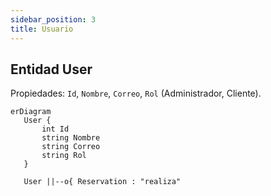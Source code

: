 ```yaml
---
sidebar_position: 3
title: Usuario
---
```


## Entidad User

 Propiedades: `Id`, `Nombre`, `Correo`, `Rol` (Administrador, Cliente).
 
 ``` mermaid
erDiagram
    User {
        int Id
        string Nombre
        string Correo
        string Rol
    }
    
    User ||--o{ Reservation : "realiza"
```